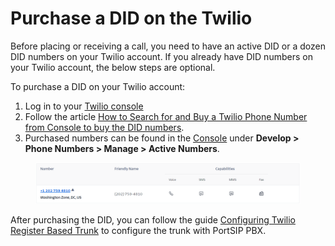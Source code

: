 # Purchase a DID on the Twilio

Before placing or receiving a call, you need to have an active DID or a dozen DID numbers on your Twilio account. If you already have DID numbers on your Twilio account, the below steps are optional.

To purchase a DID on your Twilio account:

1. Log in to your [Twilio console](https://console.twilio.com/)
2. Follow the article [How to Search for and Buy a Twilio Phone Number from Console to buy the DID numbers](https://help.twilio.com/articles/223135247).
3. Purchased numbers can be found in the [Console](https://www.twilio.com/console/phone-numbers/search) under **Develop > Phone Numbers > Manage > Active Numbers**.

<figure><img src="../../.gitbook/assets/twilio-fig2.png" alt=""><figcaption></figcaption></figure>

After purchasing the DID, you can follow the guide [Configuring Twilio Register Based Trunk](configuring-twilio-register-based-trunk.md) to configure the trunk with PortSIP PBX.

